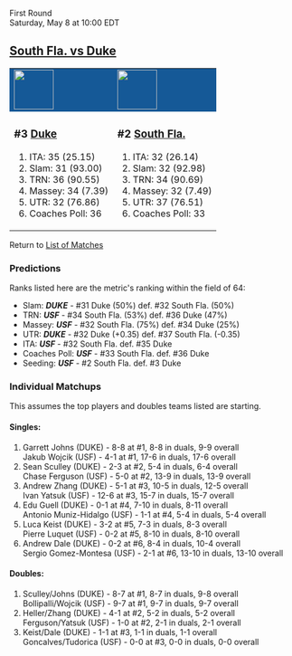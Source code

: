 First Round  
Saturday, May 8 at 10:00 EDT
## [South Fla. vs Duke](https://www.ncaa.com/game/5833371) 

<table>  
<tr style="background-color: #155997 !important"><td><a href="../index.md"><a href="../index.md"><img src="https://www.ncaa.com/sites/default/files/images/logos/schools/d/duke.70.png" width="70" height="70" /></a></a></td><td><a href="../index.md"><a href="../index.md"><img src="https://www.ncaa.com/sites/default/files/images/logos/schools/s/south-fla.70.png" width="70" height="70" /></a></a></td></tr>
<tr><td>  

<h3>#3 <a href="../index.md">Duke</a></h3>  

<ol>  
<li>ITA: 35 (25.15)</li>  
<li>Slam: 31 (93.00)</li>  
<li>TRN: 36 (90.55)</li>  
<li>Massey: 34 (7.39)</li>  
<li>UTR: 32 (76.86)</li>  
<li>Coaches Poll: 36</li>  
</ol>  

</td><td>  

<h3>#2 <a href="../index.md">South Fla.</a></h3>  

<ol>  
<li>ITA: 32 (26.14)</li>  
<li>Slam: 32 (92.98)</li>  
<li>TRN: 34 (90.69)</li>  
<li>Massey: 32 (7.49)</li>  
<li>UTR: 37 (76.51)</li>  
<li>Coaches Poll: 33</li>  
</ol>  

</td></tr></table>  

Return to [List of Matches](../index.md)  

### Predictions  

Ranks listed here are the metric's ranking within the field of 64:  
- Slam: ***DUKE*** - #31 Duke (50%) def. #32 South Fla. (50%)  
- TRN: ***USF*** - #34 South Fla. (53%) def. #36 Duke (47%)  
- Massey: ***USF*** - #32 South Fla. (75%) def. #34 Duke (25%)  
- UTR: ***DUKE*** - #32 Duke (+0.35) def. #37 South Fla. (-0.35)  
- ITA: ***USF*** - #32 South Fla. def. #35 Duke  
- Coaches Poll: ***USF*** - #33 South Fla. def. #36 Duke  
- Seeding: ***USF*** - #2 South Fla. def. #3 Duke  

### Individual Matchups  

This assumes the top players and doubles teams listed are starting.  

#### Singles:  
1. Garrett Johns (DUKE) - 8-8 at #1, 8-8 in duals, 9-9 overall  
   Jakub Wojcik (USF) - 4-1 at #1, 17-6 in duals, 17-6 overall
2. Sean Sculley (DUKE) - 2-3 at #2, 5-4 in duals, 6-4 overall  
   Chase Ferguson (USF) - 5-0 at #2, 13-9 in duals, 13-9 overall
3. Andrew Zhang (DUKE) - 5-1 at #3, 10-5 in duals, 12-5 overall  
   Ivan Yatsuk (USF) - 12-6 at #3, 15-7 in duals, 15-7 overall
4. Edu Guell (DUKE) - 0-1 at #4, 7-10 in duals, 8-11 overall  
   Antonio Muniz-Hidalgo (USF) - 1-1 at #4, 5-4 in duals, 5-4 overall
5. Luca Keist (DUKE) - 3-2 at #5, 7-3 in duals, 8-3 overall  
   Pierre Luquet (USF) - 0-2 at #5, 8-10 in duals, 8-10 overall
6. Andrew Dale (DUKE) - 0-2 at #6, 8-4 in duals, 10-4 overall  
   Sergio Gomez-Montesa (USF) - 2-1 at #6, 13-10 in duals, 13-10 overall

#### Doubles:  
1. Sculley/Johns (DUKE) - 8-7 at #1, 8-7 in duals, 9-8 overall  
   Bollipalli/Wojcik (USF) - 9-7 at #1, 9-7 in duals, 9-7 overall
2. Heller/Zhang (DUKE) - 4-1 at #2, 5-2 in duals, 5-2 overall  
   Ferguson/Yatsuk (USF) - 1-0 at #2, 2-1 in duals, 2-1 overall
3. Keist/Dale (DUKE) - 1-1 at #3, 1-1 in duals, 1-1 overall  
   Goncalves/Tudorica (USF) - 0-0 at #3, 0-0 in duals, 0-0 overall